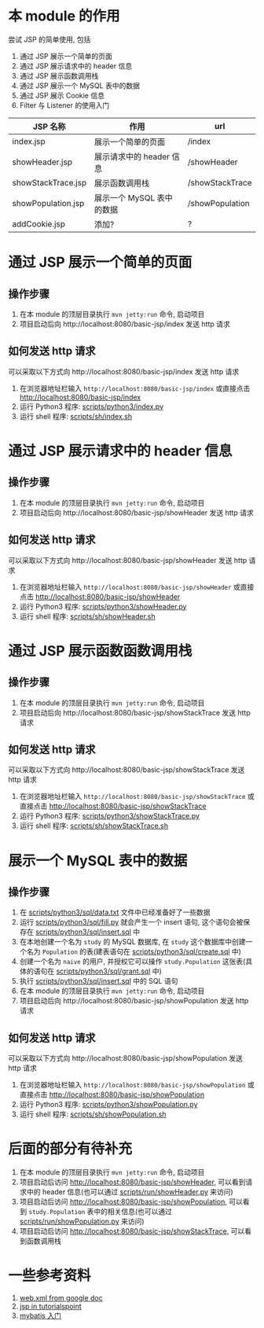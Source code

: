 # 本 module 的作用
尝试 JSP 的简单使用, 包括
1. 通过 JSP 展示一个简单的页面
2. 通过 JSP 展示请求中的 header 信息
3. 通过 JSP 展示函数调用栈
4. 通过 JSP 展示一个 MySQL 表中的数据
5. 通过 JSP 展示 Cookie 信息
6. Filter 与 Listener 的使用入门


| JSP 名称  | 作用 | url |
------------- | ------------- | --- |
| index.jsp  | 展示一个简单的页面 | /index |
| showHeader.jsp  | 展示请求中的 header 信息 | /showHeader |
| showStackTrace.jsp | 展示函数调用栈 | /showStackTrace |
| showPopulation.jsp | 展示一个 MySQL 表中的数据 | /showPopulation |
| addCookie.jsp | 添加? | ? |

# 通过 JSP 展示一个简单的页面
## 操作步骤
1. 在本 module 的顶层目录执行 `mvn jetty:run` 命令, 启动项目
2. 项目启动后向 http://localhost:8080/basic-jsp/index 发送 http 请求

## 如何发送 http 请求
可以采取以下方式向 http://localhost:8080/basic-jsp/index 发送 http 请求
1. 在浏览器地址栏输入 `http://localhost:8080/basic-jsp/index` 或直接点击 [http://localhost:8080/basic-jsp/index](http://localhost:8080/basic-jsp/index)
2. 运行 Python3 程序: [scripts/python3/index.py](scripts/python3/index.py)
3. 运行 shell 程序: [scripts/sh/index.sh](scripts/sh/index.sh)


# 通过 JSP 展示请求中的 header 信息
## 操作步骤
1. 在本 module 的顶层目录执行 `mvn jetty:run` 命令, 启动项目
2. 项目启动后向 http://localhost:8080/basic-jsp/showHeader 发送 http 请求

## 如何发送 http 请求
可以采取以下方式向 http://localhost:8080/basic-jsp/showHeader 发送 http 请求
1. 在浏览器地址栏输入 `http://localhost:8080/basic-jsp/showHeader` 或直接点击 [http://localhost:8080/basic-jsp/showHeader](http://localhost:8080/basic-jsp/showHeader)
2. 运行 Python3 程序: [scripts/python3/showHeader.py](scripts/python3/showHeader.py)
3. 运行 shell 程序: [scripts/sh/showHeader.sh](scripts/sh/showHeader.sh)


# 通过 JSP 展示函数函数调用栈
## 操作步骤
1. 在本 module 的顶层目录执行 `mvn jetty:run` 命令, 启动项目
2. 项目启动后向 http://localhost:8080/basic-jsp/showStackTrace 发送 http 请求

## 如何发送 http 请求
可以采取以下方式向 http://localhost:8080/basic-jsp/showStackTrace 发送 http 请求
1. 在浏览器地址栏输入 `http://localhost:8080/basic-jsp/showStackTrace` 或直接点击 [http://localhost:8080/basic-jsp/showStackTrace](http://localhost:8080/basic-jsp/showStackTrace)
2. 运行 Python3 程序: [scripts/python3/showStackTrace.py](scripts/python3/showStackTrace.py)
3. 运行 shell 程序: [scripts/sh/showStackTrace.sh](scripts/sh/showStackTrace.sh)


# 展示一个 MySQL 表中的数据
## 操作步骤
1. 在 [scripts/python3/sql/data.txt](scripts/python3/sql/data.txt) 文件中已经准备好了一些数据
2. 运行 [scripts/python3/sql/fill.py](scripts/python3/sql/fill.py) 就会产生一个 insert 语句, 这个语句会被保存在 [scripts/python3/sql/insert.sql](scripts/python3/sql/insert.sql) 中
3. 在本地创建一个名为 `study` 的 MySQL 数据库, 在 `study` 这个数据库中创建一个名为 `Population` 的表(建表语句在 [scripts/python3/sql/create.sql](scripts/python3/sql/create.sql) 中)
4. 创建一个名为 `naive` 的用户, 并授权它可以操作 `study.Population` 这张表(具体的语句在 [scripts/python3/sql/grant.sql](scripts/python3/sql/grant.sql) 中)
5. 执行 [scripts/python3/sql/insert.sql](scripts/python3/sql/insert.sql) 中的 SQL 语句
6. 在本 module 的顶层目录执行 `mvn jetty:run` 命令, 启动项目
7. 项目启动后向 http://localhost:8080/basic-jsp/showPopulation 发送 http 请求

## 如何发送 http 请求
可以采取以下方式向 http://localhost:8080/basic-jsp/showPopulation 发送 http 请求
1. 在浏览器地址栏输入 `http://localhost:8080/basic-jsp/showPopulation` 或直接点击 [http://localhost:8080/basic-jsp/showPopulation](http://localhost:8080/basic-jsp/showPopulation)
2. 运行 Python3 程序: [scripts/python3/showPopulation.py](scripts/python3/showPopulation.py)
3. 运行 shell 程序: [scripts/sh/showPopulation.sh](scripts/sh/showPopulation.sh)

# 后面的部分有待补充
1. 在本 module 的顶层目录执行 `mvn jetty:run` 命令, 启动项目
2. 项目启动后访问 [http://localhost:8080/basic-jsp/showHeader](http://localhost:8080/basic-jsp/showHeader), 可以看到请求中的 header 信息(也可以通过 [scripts/run/showHeader.py](scripts/run/showHeader.py) 来访问)
3. 项目启动后访问 [http://localhost:8080/basic-jsp/showPopulation](http://localhost:8080/basic-jsp/showPopulation), 可以看到 `study.Population` 表中的相关信息(也可以通过 [scripts/run/showPopulation.py](scripts/run/showPopulation.py) 来访问)
4. 项目启动后访问 [http://localhost:8080/basic-jsp/showStackTrace](http://localhost:8080/basic-jsp/showStackTrace), 可以看到函数调用栈

# 一些参考资料
1. [web.xml from google doc](https://cloud.google.com/appengine/docs/standard/java/config/webxml)
2. [jsp in tutorialspoint](https://www.tutorialspoint.com/jsp/)
3. [mybatis 入门](http://www.mybatis.org/mybatis-3/zh/getting-started.html)